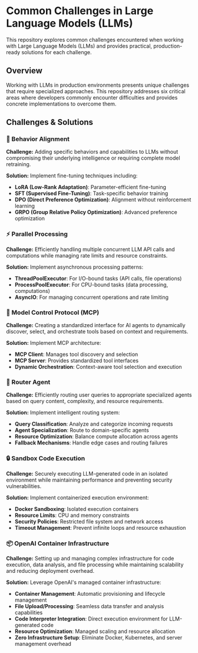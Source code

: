 # Common Challenges in Large Language Models (LLMs)

This repository explores common challenges encountered when working with Large Language Models (LLMs) and provides practical, production-ready solutions for each challenge.

## Overview

Working with LLMs in production environments presents unique challenges that require specialized approaches. This repository addresses six critical areas where developers commonly encounter difficulties and provides concrete implementations to overcome them.

## Challenges & Solutions

### 🎯 Behavior Alignment
**Challenge:** Adding specific behaviors and capabilities to LLMs without compromising their underlying intelligence or requiring complete model retraining.

**Solution:** Implement fine-tuning techniques including:
- **LoRA (Low-Rank Adaptation)**: Parameter-efficient fine-tuning
- **SFT (Supervised Fine-Tuning)**: Task-specific behavior training
- **DPO (Direct Preference Optimization)**: Alignment without reinforcement learning
- **GRPO (Group Relative Policy Optimization)**: Advanced preference optimization

### ⚡ Parallel Processing
**Challenge:** Efficiently handling multiple concurrent LLM API calls and computations while managing rate limits and resource constraints.

**Solution:** Implement asynchronous processing patterns:
- **ThreadPoolExecutor**: For I/O-bound tasks (API calls, file operations)
- **ProcessPoolExecutor**: For CPU-bound tasks (data processing, computations)
- **AsyncIO**: For managing concurrent operations and rate limiting

### 🔧 Model Control Protocol (MCP)
**Challenge:** Creating a standardized interface for AI agents to dynamically discover, select, and orchestrate tools based on context and requirements.

**Solution:** Implement MCP architecture:
- **MCP Client**: Manages tool discovery and selection
- **MCP Server**: Provides standardized tool interfaces
- **Dynamic Orchestration**: Context-aware tool selection and execution

### 🚦 Router Agent
**Challenge:** Efficiently routing user queries to appropriate specialized agents based on query content, complexity, and resource requirements.

**Solution:** Implement intelligent routing system:
- **Query Classification**: Analyze and categorize incoming requests
- **Agent Specialization**: Route to domain-specific agents
- **Resource Optimization**: Balance compute allocation across agents
- **Fallback Mechanisms**: Handle edge cases and routing failures

### 🔒 Sandbox Code Execution
**Challenge:** Securely executing LLM-generated code in an isolated environment while maintaining performance and preventing security vulnerabilities.

**Solution:** Implement containerized execution environment:
- **Docker Sandboxing**: Isolated execution containers
- **Resource Limits**: CPU and memory constraints
- **Security Policies**: Restricted file system and network access
- **Timeout Management**: Prevent infinite loops and resource exhaustion

### 📦 OpenAI Container Infrastructure
**Challenge:** Setting up and managing complex infrastructure for code execution, data analysis, and file processing while maintaining scalability and reducing deployment overhead.

**Solution:** Leverage OpenAI's managed container infrastructure:
- **Container Management**: Automatic provisioning and lifecycle management
- **File Upload/Processing**: Seamless data transfer and analysis capabilities
- **Code Interpreter Integration**: Direct execution environment for LLM-generated code
- **Resource Optimization**: Managed scaling and resource allocation
- **Zero Infrastructure Setup**: Eliminate Docker, Kubernetes, and server management overhead
